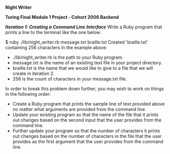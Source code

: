**Night Writer**

**Turing Final Module 1 Project - Cohort 2006 Backend**

***Iteration 1: Creating a Command Line Interface***
Write a Ruby program that prints a line to the terminal like the one below:

$ ruby ./lib/night_writer.rb message.txt braille.txt
Created 'braille.txt' containing 256 characters
In the example above:

  * ./lib/night_writer.rb is the path to your Ruby program.
  * message.txt is the name of an existing text file in your project directory.
  * braille.txt is the name that we would like to give to a file that we will create in iteration 2.
  * 256 is the count of characters in your message.txt file.

In order to break this problem down further, you may wish to work on things in the following order:

  * Create a Ruby program that prints the sample line of text provided above no matter what arguments are provided from the command line.
  * Update your existing program so that the name of the file that it prints out changes based on the second input that the user provides from the command line.
  * Further update your program so that the number of characters it prints out changes based on the number of characters in the file that the user provides as the first argument that the user provides from the command line.
